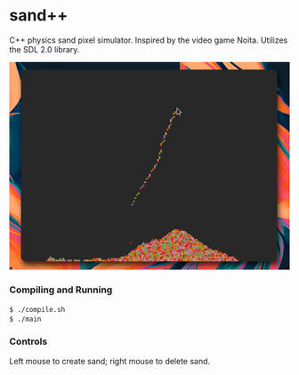 # sand++
 
C++ physics sand pixel simulator. Inspired by the video game Noita. Utilizes the SDL 2.0 library.
 
![Gif Example](./sandpp.gif)
 
### Compiling and Running

```bash
$ ./compile.sh
$ ./main
```

### Controls
 
Left mouse to create sand; right mouse to delete sand.
